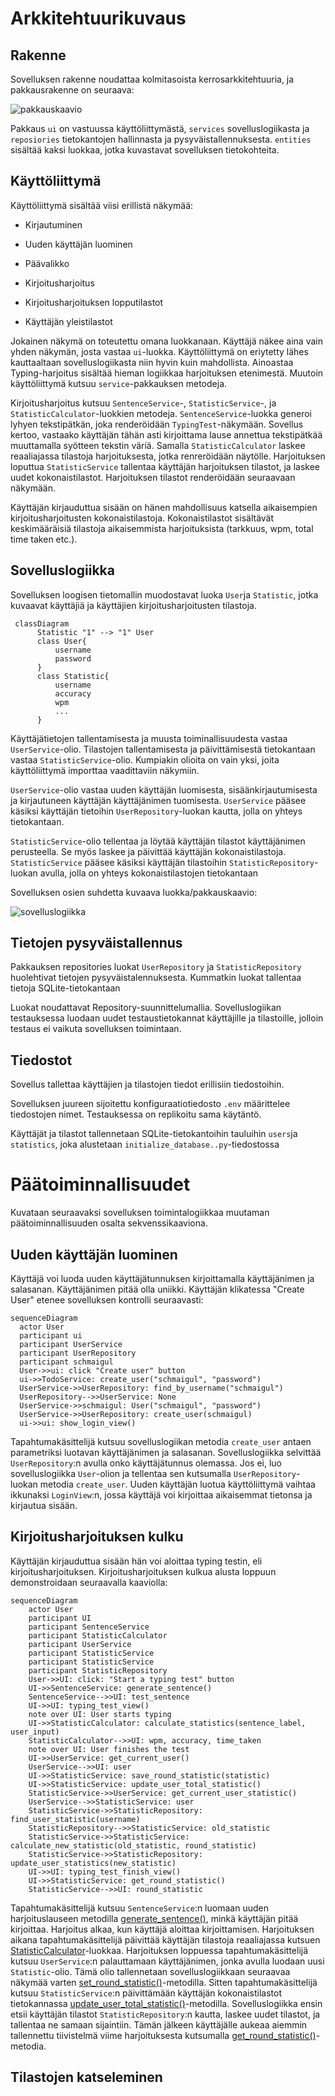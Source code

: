 # Arkkitehtuurikuvaus

## Rakenne

Sovelluksen rakenne noudattaa kolmitasoista kerrosarkkitehtuuria, ja pakkausrakenne on seuraava:

![pakkauskaavio](/dokumentaatio/kuvat/pakkauskaavio.png)

Pakkaus `ui` on vastuussa käyttöliittymästä, `services` sovelluslogiikasta ja `reposiories` tietokantojen hallinnasta ja pysyväistallennuksesta. `entities` sisältää kaksi luokkaa, jotka kuvastavat sovelluksen tietokohteita.

## Käyttöliittymä

Käyttöliittymä sisältää viisi erillistä näkymää:

- Kirjautuminen

- Uuden käyttäjän luominen

- Päävalikko

- Kirjoitusharjoitus

- Kirjoitusharjoituksen lopputilastot

- Käyttäjän yleistilastot

Jokainen näkymä on toteutettu omana luokkanaan. Käyttäjä näkee aina vain yhden näkymän, josta vastaa `ui`-luokka. Käyttöliittymä on eriytetty lähes kauttaaltaan sovelluslogiikasta niin hyvin kuin mahdollista. Ainoastaa Typing-harjoitus sisältää hieman logiikkaa harjoituksen etenimestä. Muutoin käyttöliittymä kutsuu `service`-pakkauksen metodeja.

Kirjoitusharjoitus kutsuu `SentenceService`-, `StatisticService`-, ja `StatisticCalculator`-luokkien metodeja. `SentenceService`-luokka generoi lyhyen tekstipätkän, joka renderöidään `TypingTest`-näkymään. Sovellus kertoo, vastaako käyttäjän tähän asti kirjoittama lause annettua tekstipätkää muuttamalla syötteen tekstin väriä. Samalla `StatisticCalculator` laskee reaaliajassa tilastoja harjoituksesta, jotka renreröidään näytölle. Harjoituksen loputtua `StatisticService` tallentaa käyttäjän harjoituksen tilastot, ja laskee uudet kokonaistilastot. Harjoituksen tilastot renderöidään seuraavaan näkymään.

Käyttäjän kirjauduttua sisään on hänen mahdollisuus katsella aikaisempien kirjoitusharjoitusten kokonaistilastoja. Kokonaistilastot sisältävät keskimääräisiä tilastoja aikaisemmista harjoituksista (tarkkuus, wpm, total time taken etc.).

## Sovelluslogiikka

Sovelluksen loogisen tietomallin muodostavat luoka `User`ja `Statistic`, jotka kuvaavat käyttäjiä ja käyttäjien kirjoitusharjoitusten tilastoja.

```mermaid
 classDiagram
      Statistic "1" --> "1" User
      class User{
          username
          password
      }
      class Statistic{
          username
          accuracy
          wpm
          ...
      }
```

Käyttäjätietojen tallentamisesta ja muusta toiminallisuudesta vastaa `UserService`-olio. Tilastojen tallentamisesta  ja päivittämisestä tietokantaan vastaa `StatisticService`-olio. Kumpiakin olioita on vain yksi, joita käyttöliittymä importtaa vaadittaviin näkymiin.

`UserService`-olio vastaa uuden käyttäjän luomisesta, sisäänkirjautumisesta ja kirjautuneen käyttäjän käyttäjänimen tuomisesta. `UserService` pääsee käsiksi käyttäjän tietoihin `UserRepository`-luokan kautta, jolla on yhteys tietokantaan.

`StatisticService`-olio tellentaa ja löytää käyttäjän tilastot käyttäjänimen perusteella. Se myös laskee ja päivittää käyttäjän kokonaistilastoja. `StatisticService` pääsee käsiksi käyttäjän tilastoihin `StatisticRepository`-luokan avulla, jolla on yhteys kokonaistilastojen tietokantaan

Sovelluksen osien suhdetta kuvaava luokka/pakkauskaavio:

![sovelluslogiikka](/dokumentaatio/kuvat/sovelluslogiikka.png)

## Tietojen pysyväistallennus

Pakkauksen repositories luokat `UserRepository` ja `StatisticRepository` huolehtivat tietojen pysyväistalennuksesta. Kummatkin luokat tallentaa tietoja SQLite-tietokantaan 

Luokat noudattavat Repository-suunnittelumallia. Sovelluslogiikan testauksessa luodaan uudet testaustietokannat käyttäjille ja tilastoille, jolloin testaus ei vaikuta sovelluksen toimintaan.

## Tiedostot

Sovellus tallettaa käyttäjien ja tilastojen tiedot erillisiin tiedostoihin.

Sovelluksen juureen sijoitettu konfiguraatiotiedosto `.env` määrittelee tiedostojen nimet. Testauksessa on replikoitu sama käytäntö.


Käyttäjät ja tilastot tallennetaan SQLite-tietokantoihin tauluihin `users`ja `statistics`, joka alustetaan `initialize_database..py`-tiedostossa

# Päätoiminnallisuudet

Kuvataan seuraavaksi sovelluksen toimintalogiikkaa muutaman päätoiminnallisuuden osalta sekvenssikaaviona.

## Uuden käyttäjän luominen

Käyttäjä voi luoda uuden käyttäjätunnuksen kirjoittamalla käyttäjänimen ja salasanan. Käyttäjänimen pitää olla uniikki. Käyttäjän klikatessa "Create User" etenee sovelluksen kontrolli seuraavasti:

```mermaid
sequenceDiagram
  actor User
  participant ui
  participant UserService
  participant UserRepository
  participant schmaigul
  User->>ui: click "Create user" button
  ui->>TodoService: create_user("schmaigul", "password")
  UserService->>UserRepository: find_by_username("schmaigul")
  UserRepository-->>UserService: None
  UserService->>schmaigul: User("schmaigul", "password")
  UserService->>UserRepository: create_user(schmaigul)
  ui->>ui: show_login_view()
```

Tapahtumakäsittelijä kutsuu sovelluslogiikan metodia `create_user` antaen parametriksi luotavan käyttäjänimen ja salasanan. Sovelluslogiikka selvittää `UserRepository`:n avulla onko käyttäjätunnus olemassa. Jos ei, luo sovelluslogiikka `User`-olion ja tellentaa sen kutsumalla `UserRepository`-luokan metodia `create_user`. Uuden käyttäjän luotua käyttöliittymä vaihtaa ikkunaksi `LoginView`:n, jossa käyttäjä voi kirjoittaa aikaisemmat tietonsa ja kirjautua sisään.

## Kirjoitusharjoituksen kulku

Käyttäjän kirjauduttua sisään hän voi aloittaa typing testin, eli kirjoitusharjoituksen. Kirjoitusharjoituksen kulkua alusta loppuun demonstroidaan seuraavalla kaaviolla:

```mermaid
sequenceDiagram
    actor User
    participant UI
    participant SentenceService
    participant StatisticCalculator
    participant UserService
    participant StatisticService
    participant StatisticService
    participant StatisticRepository
    User->>UI: click: "Start a typing test" button
    UI->>SentenceService: generate_sentence()
    SentenceService-->>UI: test_sentence
    UI->>UI: typing_test_view()
    note over UI: User starts typing
    UI->>StatisticCalculator: calculate_statistics(sentence_label, user_input)
    StatisticCalculator-->>UI: wpm, accuracy, time_taken
    note over UI: User finishes the test
    UI->>UserService: get_current_user()
    UserService-->>UI: user
    UI->>StatisticService: save_round_statistic(statistic)
    UI->>StatisticService: update_user_total_statistic() 
    StatisticService->>UserService: get_current_user_statistic()
    UserService-->>StatisticService: user
    StatisticService->>StatisticRepository: find_user_statistic(username)
    StatisticRepository-->>StatisticService: old_statistic
    StatisticService->>StatisticService: calculate_new_statistic(old_statistic, round_statistic)
    StatisticService->>StatisticRepository: update_user_statistics(new_statistic)
    UI->>UI: typing_test_finish_view()
    UI->>StatisticService: get_round_statistic()
    StatisticService-->>UI: round_statistic
```

Tapahtumakäsittelijä kutsuu `SentenceService`:n luomaan uuden harjoituslauseen metodilla [generate_sentence()](../TypingTest/src/services/sentence_service.py), minkä käyttäjän pitää kirjoittaa. Harjoitus alkaa, kun käyttäjä aloittaa kirjoittamisen. Harjoituksen aikana tapahtumakäsittelijä päivittää käyttäjän tilastoja reaaliajassa kutsuen [StatisticCalculator](../TypingTest/src/services/statistic_calculator.py)-luokkaa. Harjoituksen loppuessa tapahtumakäsittelijä kutsuu `UserService`:n palauttamaan käyttäjänimen, jonka avulla luodaan uusi `Statistic`-olio. Tämä olio tallennetaan sovelluslogiikkaan seuraavaa näkymää varten [set_round_statistic()](../TypingTest/src/services/statistic_service.py#16)-metodilla. Sitten tapahtumakäsittelijä kutsuu `StatisticService`:n päivittämään käyttäjän kokonaistilastot tietokannassa [update_user_total_statistic()](../TypingTest/src/services/statistic_service.py#26)-metodilla. Sovelluslogiikka ensin etsii käyttäjän tilastot `StatisticRepository`:n kautta, laskee uudet tilastot, ja tallentaa ne samaan sijaintiin. Tämän jälkeen käyttäjälle aukeaa aiemmin tallennettu tiivistelmä viime harjoituksesta kutsumalla [get_round_statistic()](../TypingTest/src/services/statistic_service.py#13)-metodia.

## Tilastojen katseleminen

